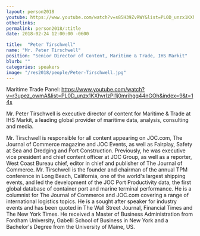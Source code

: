 ```yaml
---
layout: person2018
youtube: https://www.youtube.com/watch?v=s85H39ZvRWY&list=PL0D_unzx1KXhvrIzPl1j0mrihgq44nGOh&index=4&t=13s
otherlinks: 
permalink: person2018/:title
date: 2018-02-24 12:00:00 -0600

title:  "Peter Tirschwell"
name: "Mr. Peter Tirschwell"
position: "Senior Director of Content, Maritime & Trade, IHS Markit"
blurb: ""
categories: speakers
image: "/res2018/people/Peter-Tirschwell.jpg"
---
```

Maritime Trade Panel: https://www.youtube.com/watch?v=r3upez_owmA&list=PL0D_unzx1KXhvrIzPl1j0mrihgq44nGOh&index=9&t=14s

Mr. Peter Tirschwell is executive director of content for Maritime & Trade at IHS Markit, a leading global provider of maritime data, analysis, consulting and media.

Mr. Tirschwell is responsible for all content appearing on JOC.com, The Journal of Commerce magazine and JOC Events, as well as Fairplay, Safety at Sea and Dredging and Port Construction. Previously, he was executive vice president and chief content officer at JOC Group, as well as a reporter, West Coast Bureau chief, editor in chief and publisher of The Journal of Commerce. Mr. Tirschwell is the founder and chairman of the annual TPM conference in Long Beach, California, one of the world's largest shipping events, and led the development of the JOC Port Productivity data, the first global database of container port and marine terminal performance. He is a columnist for The Journal of Commerce and JOC.com covering a range of international logistics topics. He is a sought after speaker for industry events and has been quoted in The Wall Street Journal, Financial Times and The New York Times. He received a Master of Business Administration from Fordham University, Gabelli School of Business in New York and a Bachelor's Degree from the University of Maine, US.
